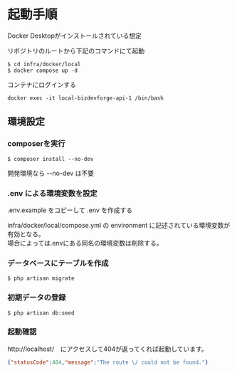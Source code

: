# 起動手順
Docker Desktopがインストールされている想定  

リポジトリのルートから下記のコマンドにて起動
```shell
$ cd infra/docker/local
$ docker compose up -d
```

コンテナにログインする
```shell
docker exec -it local-bizdevforge-api-1 /bin/bash
```

## 環境設定

### composerを実行
```shell
$ composer install --no-dev
```
開発環境なら --no-dev は不要

### .env による環境変数を設定
.env.example をコピーして .env を作成する

infra/docker/local/compose.yml の environment 
に記述されている環境変数が有効となる。  
場合によっては.envにある同名の環境変数は削除する。

### データベースにテーブルを作成
```shell
$ php artisan migrate
```

### 初期データの登録
```shell
$ php artisan db:seed
```

### 起動確認
http://localhost/　にアクセスして404が返ってくれば起動しています。
```JSON
{"statusCode":404,"message":"The route \/ could not be found."}
```
